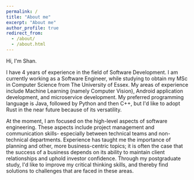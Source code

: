 ```yaml
---
permalink: /
title: "About me"
excerpt: "About me"
author_profile: true
redirect_from: 
  - /about/
  - /about.html
---
```


Hi, I'm Shan. 

I have 4 years of experience in the field of Software Development. I am currently working as a Software Engineer, while studying to obtain my MSc in Computer Science from The University of Essex. My areas of experience include Machine Learning (namely Computer Vision), Android application development, and microservice development. My preferred programming language is Java, followed by Python and then C++, but I'd like to adopt Rust in the near future because of its versatility. 

At the moment, I am focused on the high-level aspects of software engineering. These aspects include project management and communication skills- especially between technical teams and non-technical departments. Experience has taught me the importance of planning and other, more business-centric topics; it is often the case that the success of a business depends on its ability to maintain client relationships and uphold investor confidence. Through my postgraduate study, I'd like to improve my critical thinking skills, and thereby find solutions to challenges that are faced in these areas.